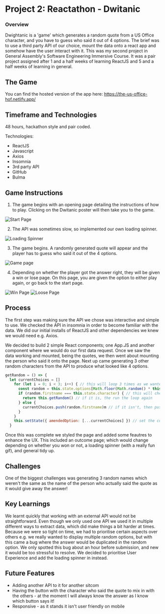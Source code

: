 # Project 2: Reactathon - Dwitanic

### Overview
Dwightanic is a 'game' which generates a random quote from a US Office character, and you have to guess who said it out of 4 options. The brief was to use a third party API of our choice, mount the data onto a react app and somehow have the user interact with it.
This was my second project in General Assembly's Software Engineering Immersive Course. It was a pair project assigned after 1 and a half weeks of learning ReactJS and 5 and a half weeks of learning in general.

## The Game
You can find the hosted version of the app here: https://the-us-office-hof.netlify.app/

## Timeframe and Technologies
48 hours, hackathon style and pair coded.

Technologies:
- ReactJS
- Javascript
- Axios
- Insomnia
- 3rd party API
- GitHub
- Bulma

## Game Instructions
1. The game begins with an opening page detailing the instructions of how to play. Clicking on the Dwitanic poster will then take you to the game.

![Start Page](src/styles/Screenshots/intro-page.png)

2. The API was sometimes slow, so implemented our own loading spinner.

![Loading Spinner](src/styles/Screenshots/Loading-spinner.png)

3. The game begins. A randomly generated quote will appear and the player has to guess who said it out of the 4 options.

![Game page](src/styles/Screenshots/Game-Page.png)

4. Depending on whether the player got the answer right, they will be given a win or lose page. On this page, you are given the option to either play again, or go back to the start page.

![Win Page](src/styles/Screenshots/Game-won.png) ![Loose Page](src/styles/Screenshots/Game-lost.png)

## Process
The first step was making sure the API we chose was interactive and simple to use. We checked the API in insomnia in order to become familiar with the data. We did our initial installs of ReactJS and other dependencies we knew we would need e.g. Axios.

We decided to build 2 simple React components; one App.JS and another component where we would do our first data request. Once we saw the data working and mounted, being the quotes, we then went about mounting the person who said it onto the page. Next up came generating 3 other random characters from the API to produce what looked like 4 options.

``` javascript
getRandom = () => {
  let currentChoices = []
    for (let i = 0; i < 3; i++) { // this will loop 3 times as we wanted 3 random choices
      const random = this.state.options[Math.floor(Math.random() * this.state.options.length)] // this will generate our random choice
      if (random.firstname === this.state.character) { // this will check whether the first name of the random choice generated is the same as the correct choice
        return this.getRandom() // if it is, the run the loop again
      } else {
        currentChoices.push(random.firstname)m // if it isn't, then push this random name into the current choices array
      }
    }
    this.setState({ amendedOption: [...currentChoices] }) // set the current choices array into state
  }
```

Once this was complete we styled the page and added some feautres to enhance the UX. This included an outcome page; which would change depending on whether you won or not, a loading spinner (with a really fun gif), and general tidy up.

## Challenges
One of the biggest challenges was generating 3 random names which weren't the same as the name of the person who actually said the quote as it would give away the answer!

## Key Learnings
We learnt quickly that working with an external API would not be straightforward. Even though we only used one API we used it in multiple different ways to extract data, which did make things a bit harder at times. Because we were so tight on time, we had to prioritise certain aspects over others e.g. we really wanted to display multiple random options, but with this came a bug where the answer would be duplicated in the random option. We only spotted this bug about an hour before submission, and new it would be too stressful to resolve. We decided to prioritise User Experience and add the loading spinner in instead.

## Future Features
- Adding another API to it for another sitcom
- Having the button with the character who said the quote to mix in with the others - at the moment I will always know the answer as I know which button says it!
- Responsive - as it stands it isn't user friendly on mobile
